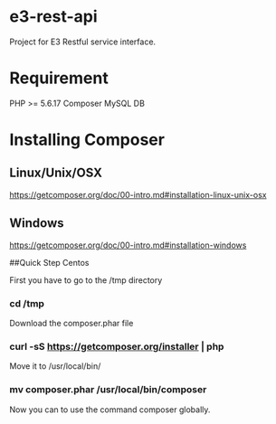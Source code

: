 # e3-rest-api
Project for E3 Restful service interface.

# Requirement
PHP >= 5.6.17
Composer
MySQL DB

# Installing Composer

## Linux/Unix/OSX
https://getcomposer.org/doc/00-intro.md#installation-linux-unix-osx

## Windows
https://getcomposer.org/doc/00-intro.md#installation-windows

##Quick Step Centos

First you have to go to the /tmp directory

### cd /tmp

Download the composer.phar file

### curl -sS https://getcomposer.org/installer | php

Move it to /usr/local/bin/

### mv composer.phar /usr/local/bin/composer

Now you can to use the command composer globally. 

